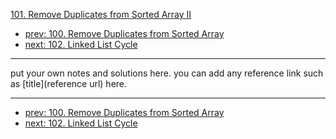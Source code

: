 [101. Remove Duplicates from Sorted Array II](http://www.lintcode.com/problem/remove-duplicates-from-sorted-array-ii)

- [prev: 100. Remove Duplicates from Sorted Array](100-remove-duplicates-from-sorted-array.md)
- [next: 102. Linked List Cycle](102-linked-list-cycle.md)

---

put your own notes and solutions here.
you can add any reference link such as [title](reference url) here.

---

- [prev: 100. Remove Duplicates from Sorted Array](100-remove-duplicates-from-sorted-array.md)
- [next: 102. Linked List Cycle](102-linked-list-cycle.md)
